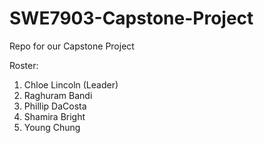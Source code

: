 # SWE7903-Capstone-Project
Repo for our Capstone Project

Roster:
1. Chloe Lincoln (Leader)
2. Raghuram Bandi
3. Phillip DaCosta
4. Shamira Bright
5. Young Chung
